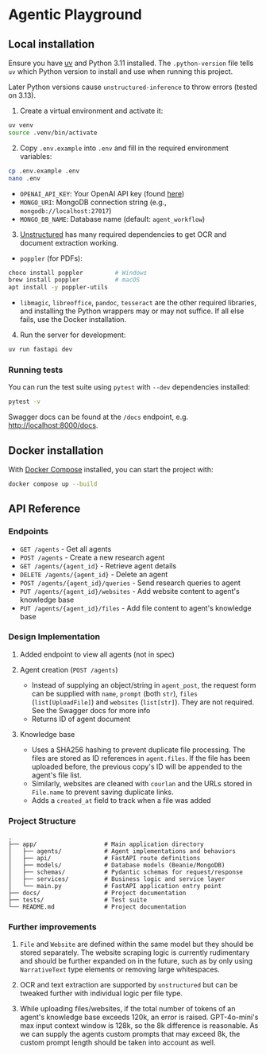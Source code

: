 # Agentic Playground

## Local installation

Ensure you have [uv](https://docs.astral.sh/uv/) and Python 3.11 installed. The `.python-version` file tells `uv` which Python version to install and use when running this project.

Later Python versions cause `unstructured-inference` to throw errors (tested on 3.13).

1. Create a virtual environment and activate it:

```sh
uv venv
source .venv/bin/activate
```

2. Copy `.env.example` into `.env` and fill in the required environment variables:

```sh
cp .env.example .env
nano .env
```

- `OPENAI_API_KEY`: Your OpenAI API key (found [here](https://platform.openai.com/api-keys))
- `MONGO_URI`: MongoDB connection string (e.g., `mongodb://localhost:27017`)
- `MONGO_DB_NAME`: Database name (default: `agent_workflow`)

3. [Unstructured](https://docs.unstructured.io/open-source/installation/full-installation) has many required dependencies to get OCR and document extraction working.

- `poppler` (for PDFs):

```sh
choco install poppler         # Windows
brew install poppler          # macOS
apt install -y poppler-utils
```

- `libmagic`, `libreoffice`, `pandoc`, `tesseract` are the other required libraries, and installing the Python wrappers may or may not suffice. If all else fails, use the Docker installation.

4. Run the server for development:

```sh
uv run fastapi dev
```

### Running tests

You can run the test suite using `pytest` with `--dev` dependencies installed:

```sh
pytest -v
```

Swagger docs can be found at the `/docs` endpoint, e.g. <http://localhost:8000/docs>.

## Docker installation

With [Docker Compose](https://docs.docker.com/compose/install/) installed, you can start the project with:

```sh
docker compose up --build
```

## API Reference

### Endpoints

- `GET /agents` - Get all agents
- `POST /agents` - Create a new research agent
- `GET /agents/{agent_id}` - Retrieve agent details
- `DELETE /agents/{agent_id}` - Delete an agent
- `POST /agents/{agent_id}/queries` - Send research queries to agent
- `PUT /agents/{agent_id}/websites` - Add website content to agent's knowledge base
- `PUT /agents/{agent_id}/files` - Add file content to agent's knowledge base

### Design Implementation

1. Added endpoint to view all agents (not in spec)

2. Agent creation (`POST /agents`)

   - Instead of supplying an object/string in `agent_post`, the request form can be supplied with `name`, `prompt` (both `str`), `files` (`list[UploadFile]`) and `websites` (`list[str]`). They are not required. See the Swagger docs for more info
   - Returns ID of agent document

3. Knowledge base

   - Uses a SHA256 hashing to prevent duplicate file processing. The files are stored as ID references in `agent.files`. If the file has been uploaded before, the previous copy's ID will be appended to the agent's file list.
   - Similarly, websites are cleaned with `courlan` and the URLs stored in `File.name` to prevent saving duplicate links.
   - Adds a `created_at` field to track when a file was added

### Project Structure

```
.
├── app/                   # Main application directory
│   ├── agents/            # Agent implementations and behaviors
│   ├── api/               # FastAPI route definitions
│   ├── models/            # Database models (Beanie/MongoDB)
│   ├── schemas/           # Pydantic schemas for request/response
│   ├── services/          # Business logic and service layer
│   └── main.py            # FastAPI application entry point
├── docs/                  # Project documentation
├── tests/                 # Test suite
└── README.md              # Project documentation
```

### Further improvements

1. `File` and `Website` are defined within the same model but they should be stored separately. The website scraping logic is currently rudimentary and should be further expanded on in the future, such as by only using `NarrativeText` type elements or removing large whitespaces.

2. OCR and text extraction are supported by `unstructured` but can be tweaked further with individual logic per file type.

3. While uploading files/websites, if the total number of tokens of an agent's knowledge base exceeds 120k, an error is raised. GPT-4o-mini's max input context window is 128k, so the 8k difference is reasonable. As we can supply the agents custom prompts that may exceed 8k, the custom prompt length should be taken into account as well.
